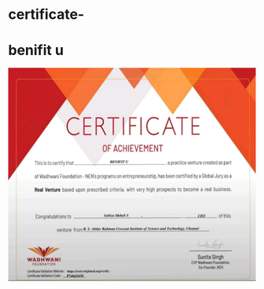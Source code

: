 # certificate-

# benifit u
![image alt](https://github.com/Mehek-05/certificate-/blob/a540788c155c8ea4e90a7f7c3f4c6dffb3a898cb/documents/Benifit%20u.jpg)
